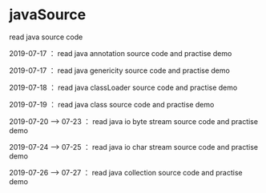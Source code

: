 # javaSource
read java source code

2019-07-17 ： read java annotation source code and practise demo

2019-07-17 ： read java genericity source code and practise demo

2019-07-18 ： read java classLoader source code and practise demo  

2019-07-19 ： read java class source code and practise demo 

2019-07-20 --> 07-23 ： read java io byte stream source code and practise demo 

2019-07-24 --> 07-25 ： read java io char stream source code and practise demo 

2019-07-26 --> 07-27 ： read java collection source code and practise demo 



